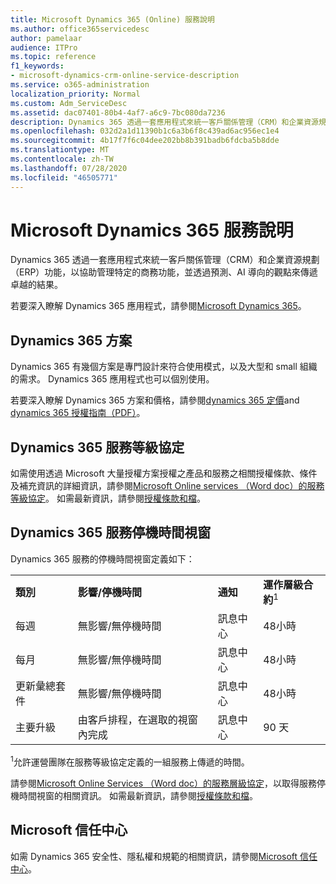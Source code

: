 ```yaml
---
title: Microsoft Dynamics 365 (Online) 服務說明
ms.author: office365servicedesc
author: pamelaar
audience: ITPro
ms.topic: reference
f1_keywords:
- microsoft-dynamics-crm-online-service-description
ms.service: o365-administration
localization_priority: Normal
ms.custom: Adm_ServiceDesc
ms.assetid: dac07401-80b4-4af7-a6c9-7bc080da7236
description: Dynamics 365 透過一套應用程式來統一客戶關係管理（CRM）和企業資源規劃（ERP）功能，以協助管理商務職能，並提供卓越的結果。
ms.openlocfilehash: 032d2a1d11390b1c6a3b6f8c439ad6ac956ec1e4
ms.sourcegitcommit: 4b17f7f6c04dee202bb8b391badb6fdcba5b8dde
ms.translationtype: MT
ms.contentlocale: zh-TW
ms.lasthandoff: 07/28/2020
ms.locfileid: "46505771"
---
```

# <a name="microsoft-dynamics-365-service-description"></a>Microsoft Dynamics 365 服務說明

Dynamics 365 透過一套應用程式來統一客戶關係管理（CRM）和企業資源規劃（ERP）功能，以協助管理特定的商務功能，並透過預測、AI 導向的觀點來傳遞卓越的結果。

若要深入瞭解 Dynamics 365 應用程式，請參閱[Microsoft Dynamics 365](https://dynamics.microsoft.com)。
  
## <a name="dynamics-365-plans"></a>Dynamics 365 方案

Dynamics 365 有幾個方案是專門設計來符合使用模式，以及大型和 small 組織的需求。 Dynamics 365 應用程式也可以個別使用。

若要深入瞭解 Dynamics 365 方案和價格，請參閱[dynamics 365 定價](https://dynamics.microsoft.com/pricing)and [dynamics 365 授權指南（PDF）](https://go.microsoft.com/fwlink/?LinkId=866544)。
  
## <a name="dynamics-365-service-level-agreement"></a>Dynamics 365 服務等級協定

如需使用透過 Microsoft 大量授權方案授權之產品和服務之相關授權條款、條件及補充資訊的詳細資訊，請參閱[Microsoft Online services （Word doc）的服務等級協定](https://www.microsoftvolumelicensing.com/Downloader.aspx?DocumentId=17583)。 如需最新資訊，請參閱[授權條款和檔](https://go.microsoft.com/fwlink/?linkid=272026)。
  
## <a name="dynamics-365-service-downtime-windows"></a>Dynamics 365 服務停機時間視窗

Dynamics 365 服務的停機時間視窗定義如下：
  
|||||
|:-----|:-----|:-----|:-----|
|**類別** <br/> |**影響/停機時間** <br/> |**通知** <br/> |**運作層級合約**<sup>1</sup> <br/> |
|每週  <br/> |無影響/無停機時間  <br/> |訊息中心  <br/> |48小時  <br/> |
|每月  <br/> |無影響/無停機時間  <br/> |訊息中心  <br/> |48小時  <br/> |
|更新彙總套件  <br/> |無影響/無停機時間  <br/> |訊息中心  <br/> |48小時  <br/> |
|主要升級  <br/> |由客戶排程，在選取的視窗內完成  <br/> |訊息中心  <br/> |90 天  <br/> |

<sup>1</sup>允許運營團隊在服務等級協定定義的一組服務上傳遞的時間。 <br/>

請參閱[Microsoft Online Services （Word doc）的服務層級協定](https://www.microsoftvolumelicensing.com/Downloader.aspx?DocumentId=17583)，以取得服務停機時間視窗的相關資訊。 如需最新資訊，請參閱[授權條款和檔](https://go.microsoft.com/fwlink/?linkid=272026)。 
  
## <a name="microsoft-trust-center"></a>Microsoft 信任中心

如需 Dynamics 365 安全性、隱私權和規範的相關資訊，請參閱[Microsoft 信任中心](https://www.microsoft.com/trust-center/product-overview)。
  
